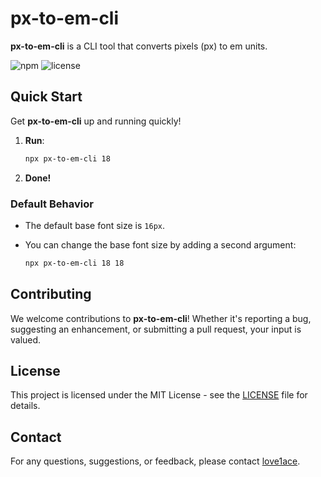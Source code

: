# px-to-em-cli

**px-to-em-cli** is a CLI tool that converts pixels (px) to em units.

![npm](https://img.shields.io/npm/v/px-to-em-cli)
![license](https://img.shields.io/npm/l/px-to-em-cli)


## Quick Start

Get **px-to-em-cli** up and running quickly!

1. **Run**:
    ```bash
    npx px-to-em-cli 18
    ```
2. **Done!**

### Default Behavior

- The default base font size is `16px`. 
- You can change the base font size by adding a second argument:

    ```bash
    npx px-to-em-cli 18 18
    ```

## Contributing

We welcome contributions to **px-to-em-cli**! Whether it's reporting a bug, suggesting an enhancement, or submitting a pull request, your input is valued.

## License

This project is licensed under the MIT License - see the [LICENSE](LICENSE) file for details.

## Contact

For any questions, suggestions, or feedback, please contact [love1ace](mailto:lovelacedud@gmail.com).